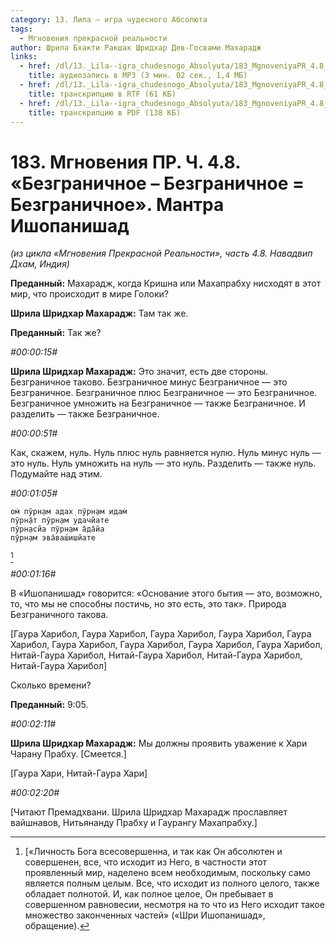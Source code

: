```yaml
---
category: 13. Лила — игра чудесного Абсолюта
tags:
  - Мгновения прекрасной реальности
author: Шрила Бхакти Ракшак Шридхар Дев-Госвами Махарадж
links:
  - href: /dl/13._Lila--igra_chudesnogo_Absolyuta/183_MgnoveniyaPR_4.8_SridharMj_Bezgranichnye_minus_Bezgranichnoe_ravno_Bezgranichnoe_Mantra_Ishopanishad.mp3
    title: аудиозапись в MP3 (3 мин. 02 сек., 1,4 МБ)
  - href: /dl/13._Lila--igra_chudesnogo_Absolyuta/183_MgnoveniyaPR_4.8_SridharMj_Bezgranichnye_minus_Bezgranichnoe_ravno_Bezgranichnoe_Mantra_Ishopanishad.rtf
    title: транскрипцию в RTF (61 КБ)
  - href: /dl/13._Lila--igra_chudesnogo_Absolyuta/183_MgnoveniyaPR_4.8_SridharMj_Bezgranichnye_minus_Bezgranichnoe_ravno_Bezgranichnoe_Mantra_Ishopanishad.pdf
    title: транскрипцию в PDF (138 КБ)
---
```


# 183. Мгновения ПР. Ч. 4.8. «Безграничное – Безграничное = Безграничное». Мантра Ишопанишад

*(из цикла «Мгновения Прекрасной Реальности», часть 4.8. Навадвип Дхам, Индия)*

**Преданный:** Махарадж, когда Кришна или Махапрабху нисходят в этот мир, что происходит в мире Голоки?

**Шрила Шридхар Махарадж:** Там так же.

**Преданный:** Так же?

*#00:00:15#*

**Шрила Шридхар Махарадж:** Это значит, есть две стороны. Безграничное таково. Безграничное минус Безграничное — это Безграничное. Безграничное плюс Безграничное — это Безграничное. Безграничное умножить на Безграничное — также Безграничное. И разделить — также Безграничное.

*#00:00:51#*

Как, скажем, нуль. Нуль плюс нуль равняется нулю. Нуль минус нуль — это нуль. Нуль умножить на нуль — это нуль. Разделить — также нуль. Подумайте над этим.

*#00:01:05#*

    ом̇ пӯрн̣ам адах̣ пӯрн̣ам идам̇
    пӯрн̣а̄т пӯрн̣ам удачйате
    пӯрн̣асйа пӯрн̣ам а̄да̄йа
    пӯрн̣ам эва̄ваш́ишйате
[^_ftn1]

*#00:01:16#*

В «Ишопанишад» говорится: «Основание этого бытия — это, возможно, то, что мы не способны постичь, но это есть, это так». Природа Безграничного такова.

[Гаура Харибол, Гаура Харибол, Гаура Харибол, Гаура Харибол, Гаура Харибол, Гаура Харибол, Гаура Харибол, Гаура Харибол, Гаура Харибол, Нитай-Гаура Харибол, Нитай-Гаура Харибол, Нитай-Гаура Харибол, Нитай-Гаура Харибол]

Сколько времени?

**Преданный:** 9:05.

*#00:02:11#*

**Шрила Шридхар Махарадж:** Мы должны проявить уважение к Хари Чарану Прабху. [Смеется.]

[Гаура Хари, Нитай-Гаура Хари]

*#00:02:20#*

[Читают Премадхвани. Шрила Шридхар Махарадж прославляет вайшнавов, Нитьянанду Прабху и Гаурангу Махапрабху.]



[^_ftn1]: [«Личность Бога всесовершенна, и так как Он абсолютен и совершенен, все, что исходит из Него, в частности этот проявленный мир, наделено всем необходимым, поскольку само является полным целым. Все, что исходит из полного целого, также обладает полнотой. И, как полное целое, Он пребывает в совершенном равновесии, несмотря на то что из Него исходит такое множество законченных частей» («Шри Ишопанишад», обращение).


